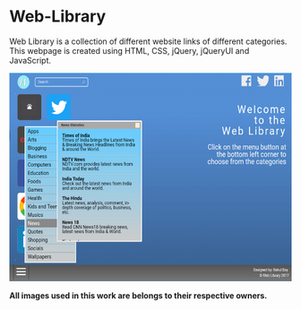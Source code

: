 # Web-Library

Web Library is a collection of different website links of different categories.
This webpage is created using HTML, CSS, jQuery, jQueryUI and JavaScript.

<img src="https://github.com/RDKonqueror/Web-Library/blob/master/screenshots/shot-2.jpg" width="688px" height="372px" alt="screenshot" />


<strong>All images used in this work are belongs to their respective owners.</strong>
